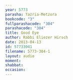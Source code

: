 ```yaml
---
year: 5773
parasha: Tazria-Metzora
bookcode: "3"
fullparashacode: "304"
parashacode: "304"
title: Good Eye
author: Rabbi Eliezer Hirsch
date: 2013-04-13
id: 57733041
filename: 5773-304-1
layout: audio
moment: 
shabbat: 
occasion: 
---
```

